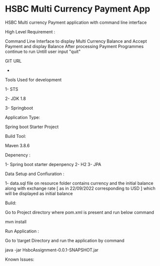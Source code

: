 # HSBC Multi Currency Payment App
HSBC Multi currency Payment application with command line interface

High Level Requirement :

  Command Line Interface to display Multi Currency Balance and Accept Payment and display Balance After processing Payment
  Programmes continue to run Untill user input "quit"

GIT URL 
  
  -

Tools Used for development 

  1- STS 
  
  2- JDK 1.8 
  
  3- Springboot

Application Type:
  
  Spring boot Starter Project

Build Tool:

  Maven 3.8.6

Depenency :

   1- Spring boot starter depenpency 
   2- H2 
   3- JPA

Data Setup and Confiuration :

  1- data.sql file on resource folder contains currency and the initial balance along with exchange rate  [ as in 22/09/2022 corresponding to USD ] which will be displayed as initial balance

Build:

  Go to Project directory where pom.xml is present and run below command 
  
  mvn install 

Run Application :
  
  Go to <Project Home>\target Directory and run the application by command 
  
  java -jar HsbcAssignment-0.0.1-SNAPSHOT.jar
  
Known Issues:
